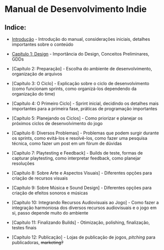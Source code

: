 <br>
<br>

# Manual de Desenvolvimento Indie

## Indice:
* [Introdução](Capitulos/introducao.md) - Introdução do manual, considerações iniciais, detalhes importantes sobre o conteúdo 

* [Capítulo 1: Design](Capitulos/capitulo1.md) - Importância do Design, Conceitos Preliminares, GDDs

* [Capítulo 2: Preparação] - Escolha do ambiente de desenvolvimento, organização de arquivos

* [Capítulo 3: O Ciclo] - Explicação sobre o ciclo de desenvolvimento (como funcionam sprints, como organizá-los dependendo da organização do time)

* [Capítulo 4: O Primeiro Ciclo] - Sprint inicial, decidindo os detalhes mais importantes para a primeira fase, práticas de programação importantes

* [Capítulo 5: Planejando os Ciclos] - Como priorizar e planejar os próximos ciclos de desenvolvimento do jogo

* [Capítulo 6: Diversos Problemas] - Problemas que podem surgir durante os sprints, como evitá-los e resolvê-los, como fazer uma pesquisa técnica, como fazer um post em um fórum de dúvidas

* [Capítulo 7: Playtesting e Feedback] - Builds de teste, formas de capturar playtesting, como interpretar feedback, como planejar resoluções

* [Capítulo 8: Sobre Arte e Aspectos Visuais] - Diferentes opções para criação de recursos visuais

* [Capítulo 9: Sobre Música e Sound Design] - Diferentes opções para criação de efeitos sonoros e músicas

* [Capítulo 10: Integrando Recursos Audiovisuais ao Jogo] - Como fazer a integração harmoniosa dos diversos recursos audiovisuais e o jogo em si, passo depende muito do ambiente

* [Capítulo 11: Finalizando Builds] - Otimização, polishing, finalização, testes finais

* [Capítulo 12: Publicação] - Lojas de publicação de jogos, *pitching* para publicadoras, ~~marketing?~~
